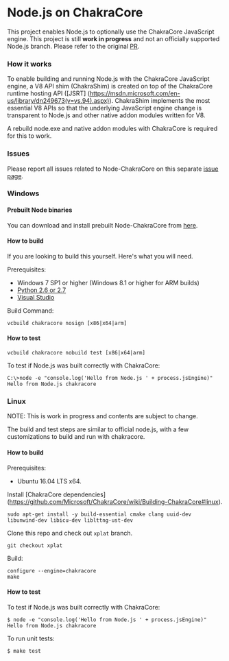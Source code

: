 Node.js on ChakraCore
===
This project enables Node.js to optionally use the ChakraCore JavaScript engine. This project is still **work in progress** and not an officially supported Node.js branch. Please refer to the original [PR](https://github.com/nodejs/node/pull/4765).

### How it works

To enable building and running Node.js with the ChakraCore JavaScript engine, a V8 API shim (ChakraShim) is created on top of the ChakraCore runtime hosting API ([JSRT]
(https://msdn.microsoft.com/en-us/library/dn249673(v=vs.94).aspx)). ChakraShim implements the most essential V8 APIs so that the underlying JavaScript engine change is transparent to Node.js and other native addon modules written for V8.

A rebuild node.exe and native addon modules with ChakraCore is required for this to work.

### Issues
Please report all issues related to Node-ChakraCore on this separate [issue page](https://github.com/nodejs/node-chakracore/issues).

### Windows

#### Prebuilt Node binaries
You can download and install prebuilt Node-ChakraCore from [here](https://github.com/nodejs/node-chakracore/releases).

#### How to build
If you are looking to build this yourself. Here's what you will need.

Prerequisites:
* Windows 7 SP1 or higher (Windows 8.1 or higher for ARM builds)
* [Python 2.6 or 2.7](https://www.python.org)
* [Visual
Studio](https://www.visualstudio.com/en-us/downloads/download-visual-studio-vs.aspx)

Build Command:
```batch
vcbuild chakracore nosign [x86|x64|arm]
```

#### How to test

```batch
vcbuild chakracore nobuild test [x86|x64|arm]
```

To test if Node.js was built correctly with ChakraCore:

```batch
C:\>node -e "console.log('Hello from Node.js ' + process.jsEngine)"
Hello from Node.js chakracore
```

### Linux

NOTE: This is work in progress and contents are subject to change.

The build and test steps are similar to official node.js, with a few
customizations to build and run with chakracore.

#### How to build

Prerequisites:
* Ubuntu 16.04 LTS x64.

Install [ChakraCore dependencies]
(https://github.com/Microsoft/ChakraCore/wiki/Building-ChakraCore#linux).

```
sudo apt-get install -y build-essential cmake clang uuid-dev libunwind-dev libicu-dev liblttng-ust-dev
```

Clone this repo and check out `xplat` branch.

```
git checkout xplat
```

Build:

```
configure --engine=chakracore
make
```

#### How to test

To test if Node.js was built correctly with ChakraCore:

```
$ node -e "console.log('Hello from Node.js ' + process.jsEngine)"
Hello from Node.js chakracore
```

To run unit tests:

```
$ make test
```
